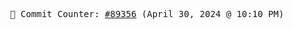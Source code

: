 <p align="center">
    <samp>
        📮 Commit Counter: <a href="https://github.com/Javascript-void0/Javascript-void0/commits/main">#89356</a> (April 30, 2024 @ 10:10 PM)
    </samp>
</p>